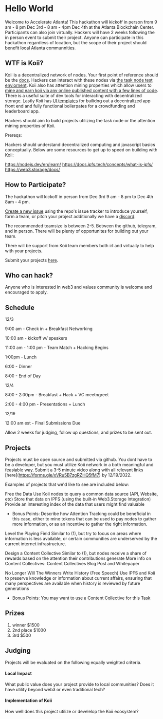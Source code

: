 # Hello World 

Welcome to Accelerate Atlanta! 
This hackathon will kickoff in person from 9 am - 8 pm Dec 3rd - 8 am - 4pm Dec 4th at the Atlanta Blockchain Center.  Participants can also join virtually. Hackers will have 2 weeks following the in person event to submit their project. Anyone can participate in this hackathon regardless of location, but the scope of their project should benefit local Atlanta communnities. 

## WTF is Koii?

Koii is a decentralized network of nodes. Your first point of reference should be the [docs](https://docs.koii.network/). Hackers can interact with these nodes via [the task node test enviornent](https://docs.koii.network/microservices-and-tasks/what-are-tasks). Koii also has attention mining properties which allow users to [mine and earn koii via any online published content with a few lines of code](https://docs.koii.network/earning-koii/attention-mining).  There is a useful suite of dev tools for interacting with decentralized storage. Lastly Koii has [UI templates](https://docs.koii.network/build-dapps-with-koii/template-library) for builidng out a decentralized app front end and fully functional boilerpates for a crowdfunding and leaderboard app.

Hackers should aim to build projects utilizing the task node or the attention mining properties of Koii.

Prereqs:

Hackers should understand decentralized computing and javascript basics conceptually. Below are some resources to get up to speed on building with Koii:

https://nodejs.dev/en/learn/
https://docs.ipfs.tech/concepts/what-is-ipfs/
https://web3.storage/docs/


## How to Participate?

The hackathon will kickoff in person from Dec 3rd 9 am - 8 pm to Dec 4th 8am - 4 pm. 

[Create a new issue](https://github.com/accelerateatlanta/hack-2022/issues/new/choose) using the repo's issue tracker to introduce yourself, form a team, or pitch your project additionally we have a [discord](https://discord.gg/QsnxbtPJ). 

The recommended teamsize is between 2-5. Between the github, telegram, and in person. There will be plenty of opportunites for building out your team. 

There will be support from Koii team members both irl and virtually to help with your projects. 

Submit your projects [here](https://forms.gle/xVRu5B7zgRZHQ5fM7).

## Who can hack?

Anyone who is interested in web3 and values community is welcome and encouraged to apply.

## Schedule

12/3

9:00 am - Check in + Breakfast Networking

10:00 am - kickoff w/ speakers

11:00 am - 1:00 pm - Team Match + Hacking Begins

1:00pm - Lunch

6:00 -  Dinner

8:00 - End of Day

12/4 

8:00 - 2:00pm - Breakfast + Hack + VC meetngreet

2:00 - 4:00 pm - Presentations + Lunch

12/19 

12:00 am est - Final Submissions Due

Allow 2 weeks for judging, follow up questions, and prizes to be sent out.


## Projects

Projects must be open source and submitted via github. You dont have to be a developer, but you must utilize Koii network in a both meaningful and feasiable way. Submit a 3-5 minute video along with all relevant links [here[(https://forms.gle/xVRu5B7zgRZHQ5fM7) by 12/19/2022.

Examples of projects that we'd like to see are included below:

Free the Data
Use Koii nodes to query a common data source (API, Website, etc)
Store that data on IPFS (using the built-in Web3.Storage Integration)
Provide an interesting index of the data that users might find valuable


* Bonus Points: Describe how Attention Tracking could be beneficial in this case, either to mine tokens that can be used to pay nodes to gather more information, or as an incentive to gather the right information.


Level the Playing Field
Similar to (1), but try to focus on areas where information is less available, or certain communities are underserved by the current internet infrastructure.


Design a Content Collective
Similar to (1), but nodes receive a share of rewards based on the attention their contributions generate
More info on Content Collectives: Content Collectives Blog Post and Whitepaper


No Longer Will The Winners Write History (Free Speech)
Use IPFS and Koii to preserve knowledge or information about current affairs, ensuring that many perspectives are available when history is reviewed by future generations
* Bonus Points: You may want to use a Content Collective for this Task


## Prizes


1. winner $1500  
2. 2nd place $1000
3. 3rd $500


## Judging 

Projects will be evaluated on the following equally weighted criteria.

#### Local Impact

What public value does your project provide to local communities? Does it have utility beyond web3 or even traditional tech? 

#### Implementation of Koii

How well does this project utilize or develelop the Koii ecosystem? 

